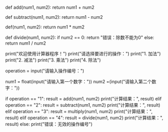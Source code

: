 def add(num1, num2):
    return num1 + num2

def subtract(num1, num2):
    return num1 - num2

def(num1, num2):
    return num1 * num2

def divide(num1, num2):
    if num2 == 0:
        return "错误：除数不能为0"
    else:
        return num1 / num2

print("欢迎使用计算器程序！")
print("请选择要进行的操作：")
print("1. 加法")
print("2. 减法")
print("3. 乘法")
print("4. 除法")

operation = input("请输入操作编号：")

num1 = float(input("请输入第一个数字："))
num2 =(input("请输入第二个数字："))

if operation == "1":
    result = add(num1, num2)
    print("计算结果：", result)
elif operation == "2":
    result = subtract(num1, num2)
    print("计算结果：", result)
elif operation == "3":
    result = multiply(num1, num2)
    print("计算结果：", result)
elif operation == "4":
    result = divide(num1, num2)
    print("计算结果：", result)
else:
    print("错误：无效的操作编号")

